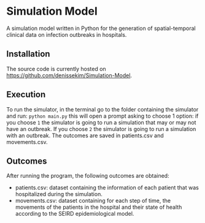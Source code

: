 # Simulation Model
A simulation model written in Python for the generation of spatial-temporal clinical data on infection outbreaks in hospitals.

## Installation 
The source code is currently hosted on https://github.com/denissekim/Simulation-Model.

## Execution
To run the simulator, in the terminal go to the folder containing the simulator and run: `python main.py` this will open a prompt asking to choose 1 option: if you choose `1` the simulator is going to run a simulation that may or may not have an outbreak. If you choose `2` the simulator is going to run a simulation with an outbreak. The outcomes are saved in patients.csv and movements.csv.

## Outcomes
After running the program, the following outcomes are obtained:
- patients.csv: dataset containing the information of each patient that was hospitalized during the simulation.
- movements.csv: dataset containing for each step of time, the movements of the patients in the hospital and their state of health according to the SEIRD epidemiological model. 
